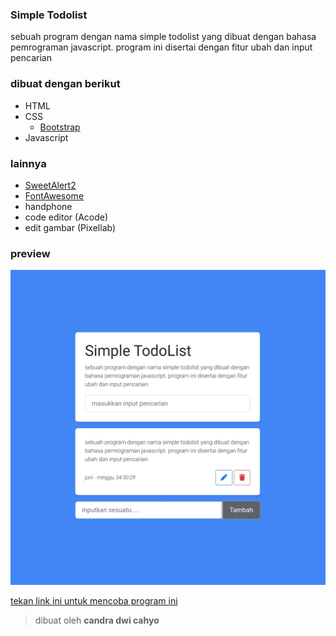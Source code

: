 ### Simple Todolist

sebuah program dengan nama simple todolist yang dibuat dengan bahasa pemrograman javascript. program ini disertai dengan fitur ubah dan input pencarian

### dibuat dengan berikut

* HTML
* CSS
  * [Bootstrap](https://getbootstrap.com)
* Javascript 

### lainnya

* [SweetAlert2](https://sweetalert2.github.io)
* [FontAwesome](https://fontawesome.com)
* handphone
* code editor (Acode)
* edit gambar (Pixellab)

### preview

![image](https://github.com/candradwicahyo/simple-todolist/blob/master/image.jpg)

[tekan link ini untuk mencoba program ini](https://candradwicahyo.github.io/simple-todolist)

> dibuat oleh **candra dwi cahyo**